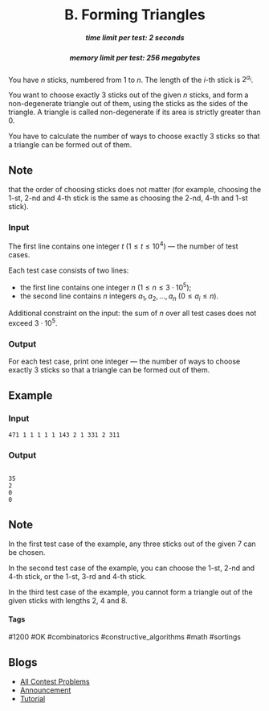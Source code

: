<h1 style='text-align: center;'> B. Forming Triangles</h1>

<h5 style='text-align: center;'>time limit per test: 2 seconds</h5>
<h5 style='text-align: center;'>memory limit per test: 256 megabytes</h5>

You have $n$ sticks, numbered from $1$ to $n$. The length of the $i$-th stick is $2^{a_i}$.

You want to choose exactly $3$ sticks out of the given $n$ sticks, and form a non-degenerate triangle out of them, using the sticks as the sides of the triangle. A triangle is called non-degenerate if its area is strictly greater than $0$.

You have to calculate the number of ways to choose exactly $3$ sticks so that a triangle can be formed out of them. 
## Note

 that the order of choosing sticks does not matter (for example, choosing the $1$-st, $2$-nd and $4$-th stick is the same as choosing the $2$-nd, $4$-th and $1$-st stick). 

### Input

The first line contains one integer $t$ ($1 \le t \le 10^4$) — the number of test cases.

Each test case consists of two lines:

* the first line contains one integer $n$ ($1 \le n \le 3 \cdot 10^5$);
* the second line contains $n$ integers $a_1, a_2, \dots, a_n$ ($0 \le a_i \le n$).

Additional constraint on the input: the sum of $n$ over all test cases does not exceed $3 \cdot 10^5$.

### Output

For each test case, print one integer — the number of ways to choose exactly $3$ sticks so that a triangle can be formed out of them.

## Example

### Input


```text
471 1 1 1 1 1 143 2 1 331 2 311
```
### Output

```text

35
2
0
0

```
## Note

In the first test case of the example, any three sticks out of the given $7$ can be chosen.

In the second test case of the example, you can choose the $1$-st, $2$-nd and $4$-th stick, or the $1$-st, $3$-rd and $4$-th stick.

In the third test case of the example, you cannot form a triangle out of the given sticks with lengths $2$, $4$ and $8$.



#### Tags 

#1200 #OK #combinatorics #constructive_algorithms #math #sortings 

## Blogs
- [All Contest Problems](../Educational_Codeforces_Round_161_(Rated_for_Div._2).md)
- [Announcement](../blogs/Announcement.md)
- [Tutorial](../blogs/Tutorial.md)
